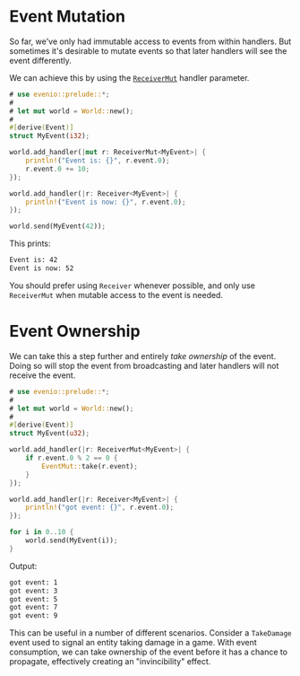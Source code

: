 # Event Mutation

So far, we've only had immutable access to events from within handlers.
But sometimes it's desirable to mutate events so that later handlers will see the event differently.

We can achieve this by using the [`ReceiverMut`] handler parameter.

```rust
# use evenio::prelude::*;
#
# let mut world = World::new();
#
#[derive(Event)]
struct MyEvent(i32);

world.add_handler(|mut r: ReceiverMut<MyEvent>| {
    println!("Event is: {}", r.event.0);
    r.event.0 += 10;
});

world.add_handler(|r: Receiver<MyEvent>| {
    println!("Event is now: {}", r.event.0);
});

world.send(MyEvent(42));
```

This prints:
```txt
Event is: 42
Event is now: 52
```

You should prefer using `Receiver` whenever possible, and only use `ReceiverMut` when mutable access to the event is needed.

[`ReceiverMut`]: crate::event::ReceiverMut

# Event Ownership

We can take this a step further and entirely _take ownership_ of the event.
Doing so will stop the event from broadcasting and later handlers will not receive the event.

```rust
# use evenio::prelude::*;
# 
# let mut world = World::new();
# 
#[derive(Event)]
struct MyEvent(u32);

world.add_handler(|r: ReceiverMut<MyEvent>| {
    if r.event.0 % 2 == 0 {
        EventMut::take(r.event);
    }
});

world.add_handler(|r: Receiver<MyEvent>| {
    println!("got event: {}", r.event.0);
});

for i in 0..10 {
    world.send(MyEvent(i));
}
```

Output:

```txt
got event: 1
got event: 3
got event: 5
got event: 7
got event: 9
```

This can be useful in a number of different scenarios.
Consider a `TakeDamage` event used to signal an entity taking damage in a game.
With event consumption, we can take ownership of the event before it has a chance to propagate, effectively creating an "invincibility" effect.
